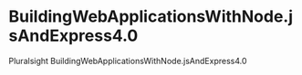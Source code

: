 # BuildingWebApplicationsWithNode.jsAndExpress4.0
Pluralsight BuildingWebApplicationsWithNode.jsAndExpress4.0
